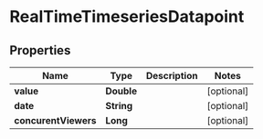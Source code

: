 

# RealTimeTimeseriesDatapoint

## Properties

Name | Type | Description | Notes
------------ | ------------- | ------------- | -------------
**value** | **Double** |  |  [optional]
**date** | **String** |  |  [optional]
**concurentViewers** | **Long** |  |  [optional]



